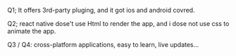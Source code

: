 Q1; It offers 3rd-party pluging, and it got ios and android covred.

Q2; react native dose't use Html to render the app, and i dose not use css to animate the app.

Q3 / Q4:  cross-platform applications, easy to learn, live updates...
